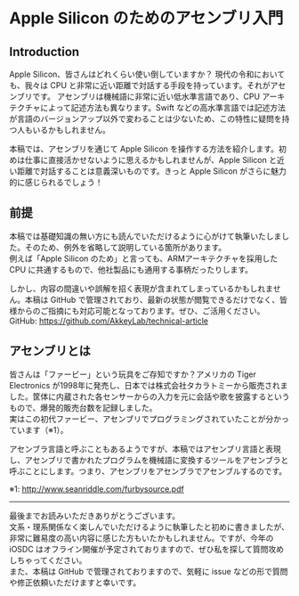 # Apple Silicon のためのアセンブリ入門

## Introduction
Apple Silicon、皆さんはどれくらい使い倒していますか？
現代の令和においても、我々は CPU と非常に近い距離で対話する手段を持っています。それがアセンブリです。
アセンブリは機械語に非常に近い低水準言語であり、CPU アーキテクチャによって記述方法も異なります。Swift などの高水準言語では記述方法が言語のバージョンアップ以外で変わることは少ないため、この特性に疑問を持つ人もいるかもしれません。

本稿では、アセンブリを通じて Apple Silicon を操作する方法を紹介します。初めは仕事に直接活かせないように思えるかもしれませんが、Apple Silicon と近い距離で対話することは意義深いものです。きっと Apple Silicon がさらに魅力的に感じられるでしょう！

## 前提
本稿では基礎知識の無い方にも読んでいただけるように心がけて執筆いたしました。そのため、例外を省略して説明している箇所があります。  
例えば「Apple Silicon のため」と言っても、ARMアーキテクチャを採用した CPU に共通するもので、他社製品にも通用する事柄だったりします。

しかし、内容の間違いや誤解を招く表現が含まれてしまっているかもしれません。本稿は GitHub で管理されており、最新の状態が閲覧できるだけでなく、皆様からのご指摘にも対応可能となっております。ぜひ、ご活用ください。  
GitHub: https://github.com/AkkeyLab/technical-article

## アセンブリとは
皆さんは「ファービー」という玩具をご存知ですか？アメリカの Tiger Electronics が1998年に発売し、日本では株式会社タカラトミーから販売されました。筐体に内蔵された各センサーからの入力を元に会話や歌を披露するというもので、爆発的販売台数を記録しました。  
実はこの初代ファービー、アセンブリでプログラミングされていたことが分かっています（※1）。

アセンブラ言語と呼ぶこともあるようですが、本稿ではアセンブリ言語と表現し、アセンブリで書かれたプログラムを機械語に変換するツールをアセンブラと呼ぶことにします。つまり、アセンブリをアセンブラでアセンブルするのです。

※1: http://www.seanriddle.com/furbysource.pdf

---

最後までお読みいただきありがとうございます。  
文系・理系関係なく楽しんでいただけるように執筆したと初めに書きましたが、非常に難易度の高い内容に感じた方もいたかもしれません。ですが、今年の iOSDC はオフライン開催が予定されておりますので、ぜひ私を探して質問攻めしちゃってください。  
また、本稿は GitHub で管理されておりますので、気軽に issue などの形で質問や修正依頼いただけますと幸いです。

